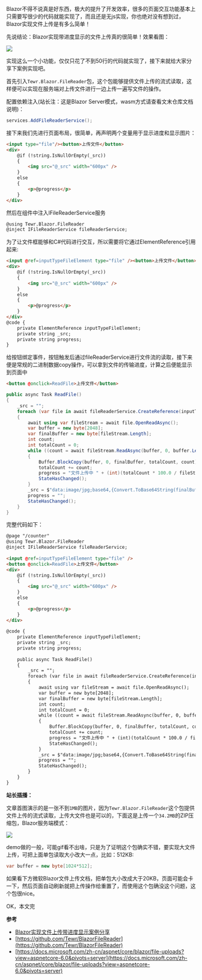 Blazor不得不说真是好东西，极大的提升了开发效率，很多的页面交互功能基本上只需要写很少的代码就能实现了，而且还是无js实现，你也绝对没有想到过，Blazor实现文件上传是有多么简单！

先说结论：Blazor实现带进度显示的文件上传真的很简单！效果看图：

![](https://lequ.co/2022/03/cover_09.gif)

实现这么一个小功能，仅仅只花了不到50行的代码就实现了，接下来就给大家分享下案例实现吧。

首先引入`Tewr.Blazor.FileReader`包，这个包能够提供文件上传的流式读取，这样便可以实现在服务端对上传文件进行一边上传一遍写文件的操作。

配置依赖注入(站长注：这是Blazor Server模式，wasm方式请查看文末仓库文档说明)：

```C#
services.AddFileReaderService();
```

接下来我们先进行页面布局，很简单，再声明两个变量用于显示进度和显示图片：

```html
<input type="file"/><button>上传文件</button>
<div>
    @if (!string.IsNullOrEmpty(_src))
    {
        <img src="@_src" width="600px" />
    }
    else
    {
        <p>@progress</p>
    }
</div>
```

然后在组件中注入IFileReaderService服务

```html
@using Tewr.Blazor.FileReader
@inject IFileReaderService fileReaderService;
```

为了让文件框能够和C#代码进行交互，所以需要将它通过ElementReference引用起来:

```html
<input @ref=inputTypeFileElement type="file" /><button>上传文件</button>
<div>
    @if (!string.IsNullOrEmpty(_src))
    {
        <img src="@_src" width="600px" />
    }
    else
    {
        <p>@progress</p>
    }
</div>
@code {
    private ElementReference inputTypeFileElement;
    private string _src;
    private string progress;
}
```

给按钮绑定事件，按钮触发后通过fileReaderService进行文件流的读取，接下来便是常规的二进制数据copy操作，可以拿到文件的传输进度，计算之后便能显示到页面中

```html
<button @onclick=ReadFile>上传文件</button>
```

```C#
public async Task ReadFile()
{
    _src = "";
    foreach (var file in await fileReaderService.CreateReference(inputTypeFileElement).EnumerateFilesAsync())
    {
        await using var fileStream = await file.OpenReadAsync();
        var buffer = new byte[2048];
        var finalBuffer = new byte[fileStream.Length];
        int count;
        int totalCount = 0;
        while ((count = await fileStream.ReadAsync(buffer, 0, buffer.Length)) != 0)
        {
            Buffer.BlockCopy(buffer, 0, finalBuffer, totalCount, count);
            totalCount += count;
            progress = "文件上传中 " + (int)(totalCount * 100.0 / fileStream.Length) + "%";
            StateHasChanged();
        }
        _src = $"data:image/jpg;base64,{Convert.ToBase64String(finalBuffer)}";
        progress = "";
        StateHasChanged();
    }
}
```

完整代码如下：

```html
@page "/counter"
@using Tewr.Blazor.FileReader
@inject IFileReaderService fileReaderService;
 
<input @ref=inputTypeFileElement type="file" />
<button @onclick=ReadFile>上传文件</button>
<div>
    @if (!string.IsNullOrEmpty(_src))
    {
        <img src="@_src" width="600px" />
    }
    else
    {
        <p>@progress</p>
    }
</div>
 
@code {
    private ElementReference inputTypeFileElement;
    private string _src;
    private string progress;
 
    public async Task ReadFile()
    {
        _src = "";
        foreach (var file in await fileReaderService.CreateReference(inputTypeFileElement).EnumerateFilesAsync())
        {
            await using var fileStream = await file.OpenReadAsync();
            var buffer = new byte[2048];
            var finalBuffer = new byte[fileStream.Length];
            int count;
            int totalCount = 0;
            while ((count = await fileStream.ReadAsync(buffer, 0, buffer.Length)) != 0)
            {
                Buffer.BlockCopy(buffer, 0, finalBuffer, totalCount, count);
                totalCount += count;
                progress = "文件上传中 " + (int)(totalCount * 100.0 / fileStream.Length) + "%";
                StateHasChanged();
            }
            _src = $"data:image/jpg;base64,{Convert.ToBase64String(finalBuffer)}";
            progress = "";
            StateHasChanged();
        }
    }
}
```

**站长插播：**

文章首图演示的是一张不到`1MB`的图片，因为`Tewr.Blazor.FileReader`这个包提供文件上传的流式读取，上传大文件也是可以的，下面这是上传一个`34.2MB`的ZIP压缩包，Blazor服务端模式：

![](https://lequ.co/2022/03/0901.gif)

demo做的一般，可能gif看不出啥，只是为了证明这个包确实不错，要实现大文件上传，可把上面单包读取大小改大一点，比如：512KB:

```C#
var buffer = new byte[1024*512];
```

如果看下方微软Blazor文件上传文档，把单包大小改成大于20KB，页面可能会卡一下，然后页面自动刷新就把上传操作给重置了，而使用这个包确没这个问题，这个包很nice。

OK，本文完

**参考**

- [Blazor实现文件上传带进度显示案例分享](https://masuit.com/1676)
- [https://github.com/Tewr/BlazorFileReader](https://github.com/Tewr/BlazorFileReader)
- [https://docs.microsoft.com/zh-cn/aspnet/core/blazor/file-uploads?view=aspnetcore-6.0&pivots=server](https://docs.microsoft.com/zh-cn/aspnet/core/blazor/file-uploads?view=aspnetcore-6.0&pivots=server)
